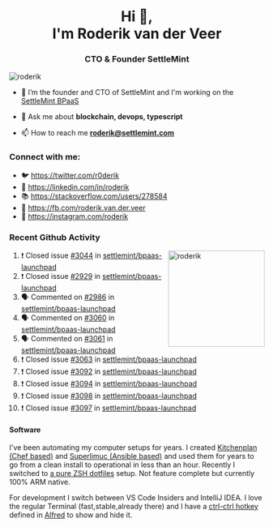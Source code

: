<h1 align="center">Hi 👋,<br/> I'm Roderik van der Veer</h1>
<h3 align="center">CTO & Founder SettleMint</h3>

<p align="left"> <img src="https://komarev.com/ghpvc/?username=roderik" alt="roderik" /> </p>

- 🔭 I’m the founder and CTO of SettleMint and I'm working on the [SettleMint BPaaS](https://settlemint.com)

- 💬 Ask me about **blockchain, devops, typescript**

- 📫 How to reach me **roderik@settlemint.com**



### Connect with me:

- 🐦 https://twitter.com/r0derik
- 🏢 https://linkedin.com/in/roderik
- 📚 https://stackoverflow.com/users/278584
- 🙊 https://fb.com/roderik.van.der.veer
- 📸 https://instagram.com/roderik

### Recent Github Activity
<img src="https://github-readme-stats.vercel.app/api?username=roderik&show_icons=true&count_private=true" alt="roderik" align="right" height="190" />

<!--START_SECTION:activity-->
1. ❗️ Closed issue [#3044](https://github.com/settlemint/bpaas-launchpad/issues/3044) in [settlemint/bpaas-launchpad](https://github.com/settlemint/bpaas-launchpad)
2. ❗️ Closed issue [#2929](https://github.com/settlemint/bpaas-launchpad/issues/2929) in [settlemint/bpaas-launchpad](https://github.com/settlemint/bpaas-launchpad)
3. 🗣 Commented on [#2986](https://github.com/settlemint/bpaas-launchpad/issues/2986) in [settlemint/bpaas-launchpad](https://github.com/settlemint/bpaas-launchpad)
4. 🗣 Commented on [#3060](https://github.com/settlemint/bpaas-launchpad/issues/3060) in [settlemint/bpaas-launchpad](https://github.com/settlemint/bpaas-launchpad)
5. 🗣 Commented on [#3061](https://github.com/settlemint/bpaas-launchpad/issues/3061) in [settlemint/bpaas-launchpad](https://github.com/settlemint/bpaas-launchpad)
6. ❗️ Closed issue [#3063](https://github.com/settlemint/bpaas-launchpad/issues/3063) in [settlemint/bpaas-launchpad](https://github.com/settlemint/bpaas-launchpad)
7. ❗️ Closed issue [#3092](https://github.com/settlemint/bpaas-launchpad/issues/3092) in [settlemint/bpaas-launchpad](https://github.com/settlemint/bpaas-launchpad)
8. ❗️ Closed issue [#3094](https://github.com/settlemint/bpaas-launchpad/issues/3094) in [settlemint/bpaas-launchpad](https://github.com/settlemint/bpaas-launchpad)
9. ❗️ Closed issue [#3098](https://github.com/settlemint/bpaas-launchpad/issues/3098) in [settlemint/bpaas-launchpad](https://github.com/settlemint/bpaas-launchpad)
10. ❗️ Closed issue [#3097](https://github.com/settlemint/bpaas-launchpad/issues/3097) in [settlemint/bpaas-launchpad](https://github.com/settlemint/bpaas-launchpad)
<!--END_SECTION:activity-->
#### Software

I've been automating my computer setups for years. I created [Kitchenplan (Chef based)](https://github.com/kitchenplan/kitchenplan) and [Superlimuc (Ansible based)](https://github.com/superlumic/superlumic) and used them for years to go from a clean install to operational in less than an hour. Recently I switched to [a pure ZSH dotfiles](https://github.com/roderik/dotfiles) setup. Not feature complete but currently 100% ARM native.

For development I switch between VS Code Insiders and IntelliJ IDEA. I love the regular Terminal (fast,stable,already there) and I have a [ctrl-ctrl hotkey](https://github.com/roderik/roderik) defined in [Alfred](https://www.alfredapp.com) to show and hide it. 

